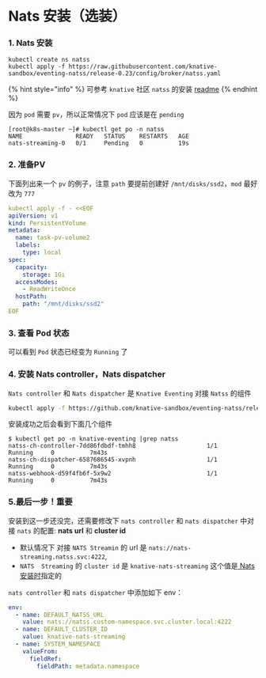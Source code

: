 # Nats 安装（选装）

### 1. Nats 安装

```text
kubectl create ns natss
kubectl apply -f https://raw.githubusercontent.com/knative-sandbox/eventing-natss/release-0.23/config/broker/natss.yaml
```

{% hint style="info" %}
可参考 `knative` 社区 `natss` 的安装 [readme](https://github.com/knative-sandbox/eventing-natss/blob/release-0.21/config/broker/README.md)
{% endhint %}

因为 `pod` 需要 `pv`，所以正常情况下 `pod` 应该是在 `pending`

```text
[root@k8s-master ~]# kubectl get po -n natss
NAME               READY   STATUS    RESTARTS   AGE
nats-streaming-0   0/1     Pending   0          19s
```

### 2. 准备PV

下面列出来一个 `pv` 的例子，注意 `path` 要提前创建好 `/mnt/disks/ssd2`，`mod` 最好改为 `777`

```yaml
kubectl apply -f - <<EOF
apiVersion: v1
kind: PersistentVolume
metadata:
  name: task-pv-volume2
  labels:
    type: local
spec:
  capacity:
    storage: 1Gi
  accessModes:
    - ReadWriteOnce
  hostPath:
    path: "/mnt/disks/ssd2"
EOF
```

### 3. 查看 Pod 状态

可以看到 `Pod` 状态已经变为 `Running` 了

### 4. 安装 Nats controller，Nats dispatcher

`Nats controller` 和 `Nats dispatcher` 是  `Knative Eventing` 对接 `Natss` 的组件

```bash
kubectl apply -f https://github.com/knative-sandbox/eventing-natss/releases/download/v0.21.0/eventing-natss.yaml
```

安装成功之后会看到下面几个组件

```text
$ kubectl get po -n knative-eventing |grep natss
natss-ch-controller-7dd86fdbdf-tmhh8                    1/1     Running     0          7m43s
natss-ch-dispatcher-6587686545-xvpnh                    1/1     Running     0          7m43s
natss-webhook-d59f4fb6f-5x9w2                           1/1     Running     0          7m43s
```

### 5.最后一步！重要

安装到这一步还没完，还需要修改下 `nats controller` 和 `nats dispatcher` 中对接 `nats` 的配置: **nats url** 和 **cluster id**

* 默认情况下 对接 `NATS Streamin` 的 url 是  `nats://nats-streaming.natss.svc:4222`, 
* `NATS  Streaming` 的 `cluster id` 是 `knative-nats-streaming`           这个值是[ Nats 安装时](https://github.com/knative-sandbox/eventing-natss/blob/main/config/broker/natss.yaml#L74)指定的

`nats controller`   和  `nats dispatcher` 中添加如下 env：

```yaml
env:
  - name: DEFAULT_NATSS_URL
    value: nats://natss.custom-namespace.svc.cluster.local:4222
  - name: DEFAULT_CLUSTER_ID
    value: knative-nats-streaming
  - name: SYSTEM_NAMESPACE
    valueFrom:
      fieldRef:
        fieldPath: metadata.namespace
```

